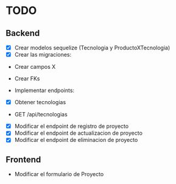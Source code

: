# TODO

## Backend

- [X] Crear modelos sequelize (Tecnologia y ProductoXTecnologia)
- [X] Crear las migraciones:
 - Crear campos X
 - Crear FKs

- Implementar endpoints:
 - [X] Obtener tecnologias
  - GET /api/tecnologias
 - [X] Modificar el endpoint de registro de proyecto
 - [X] Modificar el endpoint de actualizacion de proyecto
 - [X] Modificar el endpoint de eliminacion de proyecto
 
 ## Frontend

- Modificar el formulario de Proyecto